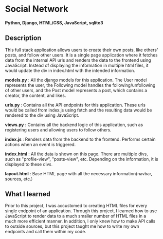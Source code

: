 # Social Network
#### Python, Django, HTML/CSS, JavaScript, sqlite3
## Description
This full stack application allows users to create their own posts, like others' posts, and follow other users. It is a single page application where it fetches data from the internal API urls and renders the data to the frontend using JavaScript. Instead of displaying the information in multiple html files, it would update the div in index.html with the intended information. 

**models.py** : All the django models for this application. The User model represents the user, the Following model handles the following/unfollowing of other users, and the Post model represents a post, which contains a creator, the content, and likes.

**urls.py** : Contains all the API endpoints for this application. These urls would be called from index.js using fetch and the resulting data would be rendered to the div using JavaScript. 

**views.py** : Contains all the backend logic of this application, such as registering users and allowing users to follow others.

**index.js** : Renders data from the backend to the frontend. Performs certain actions when an event is triggered. 

**index.html** : All the data is shown on this page. There are multiple divs, such as "profile-view", "posts-view", etc. Depending on the information, it is displayed to these divs. 

**layout.html** : Base HTML page with all the necessary information(navbar, sources, etc.)


## What I learned
Prior to this project, I was accustomed to creating HTML files for every single endpoint of an application. Through this project, I learned how to use JavaScript to render data to a much smaller number of HTML files in a much more efficient manner. In addition, I only knew how to make API calls to outside sources, but this project taught me how to write my own endpoints and call them within my code. 
